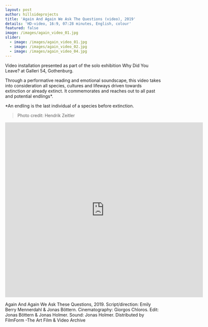 ```yaml
---
layout: post
author: hillsideprojects
title: 'Again And Again We Ask The Questions (video), 2019'
details: 'HD-video, 16:9, 07:28 minutes, English, colour'
featured: false
image: /images/again_video_01.jpg
slider:
  - image: /images/again_video_01.jpg
  - image: /images/again_video_02.jpg
  - image: /images/again_video_04.jpg
---
```

Video installation presented as part of the solo exhibition Why Did You Leave? at Galleri 54, Gothenburg.

Through a performative reading and emotional soundscape, this video takes into consideration all species, cultures and lifeways driven towards extinction or already extinct. It commemorates and reaches out to all past and potential endlings*.

\*An endling is the last individual of a species before extinction.

> Photo credit: Hendrik Zeitler

<iframe src="https://player.vimeo.com/video/321481779" width="640" height="564" frameborder="0" allow="autoplay; fullscreen" allowfullscreen></iframe>

Again And Again We Ask These Questions, 2019. Script/direction: Emily Berry Mennerdahl & Jonas Böttern. Cinematography: Giorgos Chloros. Edit: Jonas Böttern & Jonas Holmer. Sound: Jonas Holmer. Distributed by FilmForm -The Art Film & Video Archive
